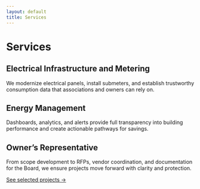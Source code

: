```yaml
---
layout: default
title: Services
---
```


# Services

## Electrical Infrastructure and Metering
We modernize electrical panels, install submeters, and establish trustworthy consumption data that associations and owners can rely on.

## Energy Management
Dashboards, analytics, and alerts provide full transparency into building performance and create actionable pathways for savings.

## Owner’s Representative
From scope development to RFPs, vendor coordination, and documentation for the Board, we ensure projects move forward with clarity and protection.

[See selected projects →](projects.md)
